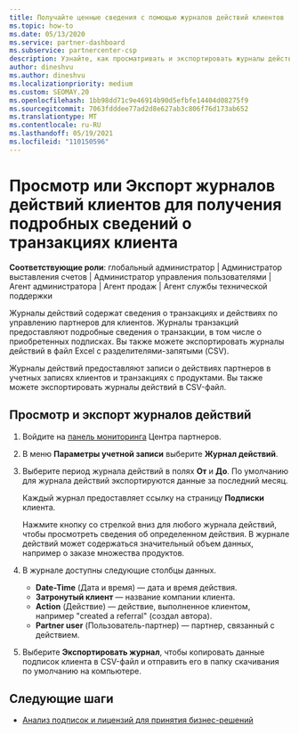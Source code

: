 ```yaml
---
title: Получайте ценные сведения с помощью журналов действий клиентов
ms.topic: how-to
ms.date: 05/13/2020
ms.service: partner-dashboard
ms.subservice: partnercenter-csp
description: Узнайте, как просматривать и экспортировать журналы действий, чтобы получить представление о транзакциях учетной записи клиента и других действиях по управлению партнерами, связанных с клиентом.
author: dineshvu
ms.author: dineshvu
ms.localizationpriority: medium
ms.custom: SEOMAY.20
ms.openlocfilehash: 1bb98dd71c9e46914b90d5efbfe14404d08275f9
ms.sourcegitcommit: 7063fdddee77ad2d8e627ab3c806f76d173ab652
ms.translationtype: MT
ms.contentlocale: ru-RU
ms.lasthandoff: 05/19/2021
ms.locfileid: "110150596"
---
```

# <a name="view-or-export-customer-activity-logs-for-more-insight-into-customer-transactions"></a>Просмотр или Экспорт журналов действий клиентов для получения подробных сведений о транзакциях клиента

**Соответствующие роли**: глобальный администратор | Администратор выставления счетов | Администратор управления пользователями | Агент администратора | Агент продаж | Агент службы технической поддержки

Журналы действий содержат сведения о транзакциях и действиях по управлению партнеров для клиентов. Журналы транзакций предоставляют подробные сведения о транзакции, в том числе о приобретенных подписках. Вы также можете экспортировать журналы действий в файл Excel с разделителями-запятыми (CSV).

Журналы действий предоставляют записи о действиях партнеров в учетных записях клиентов и транзакциях с продуктами. Вы также можете экспортировать журналы действий в CSV-файл.

## <a name="view-and-export-activity-logs"></a>Просмотр и экспорт журналов действий

1. Войдите на [панель мониторинга](https://partner.microsoft.com/dashboard) Центра партнеров.

2. В меню **Параметры учетной записи** выберите **Журнал действий**.

3. Выберите период журнала действий в полях **От** и **До**. По умолчанию для журнала действий экспортируются данные за последний месяц.

   Каждый журнал предоставляет ссылку на страницу **Подписки** клиента.

   Нажмите кнопку со стрелкой вниз для любого журнала действий, чтобы просмотреть сведения об определенном действия. В журнале действий может содержаться значительный объем данных, например о заказе множества продуктов.

4. В журнале доступны следующие столбцы данных.
   - **Date-Time** (Дата и время) — дата и время действия.
   - **Затронутый клиент** — название компании клиента.
   - **Action** (Действие) — действие, выполненное клиентом, например "created a referral" (создал автора).
   - **Partner user** (Пользователь-партнер) — партнер, связанный с действием.

5. Выберите **Экспортировать журнал**, чтобы копировать данные подписок клиента в CSV-файл и отправить его в папку скачивания по умолчанию на компьютере.

## <a name="next-steps"></a>Следующие шаги

- [Анализ подписок и лицензий для принятия бизнес-решений](analyze-subscriptions-licenses.md)
